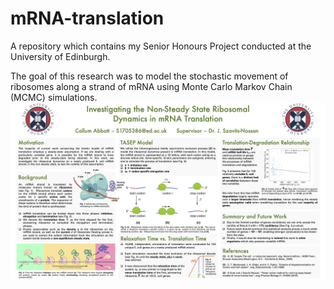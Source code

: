 # mRNA-translation
A repository which contains my Senior Honours Project conducted at the University of Edinburgh. 

The goal of this research was to model the stochastic movement of ribosomes along a strand of mRNA using Monte Carlo Markov Chain (MCMC) simulations.
![alt text](https://github.com/c-abbott/mRNA-translation/blob/master/SHP_poster.png)
